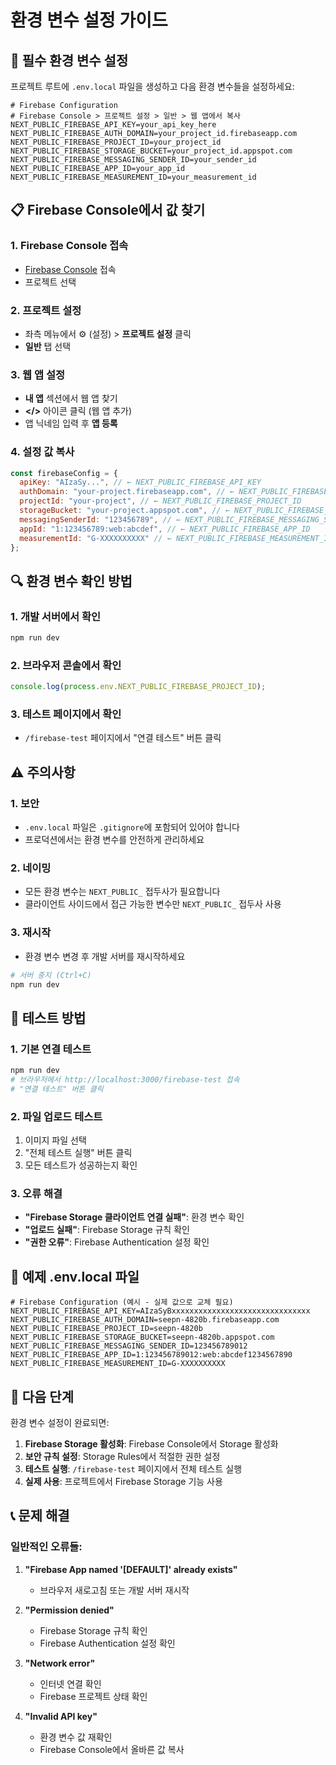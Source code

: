 # 환경 변수 설정 가이드

## 🔧 필수 환경 변수 설정

프로젝트 루트에 `.env.local` 파일을 생성하고 다음 환경 변수들을 설정하세요:

```env
# Firebase Configuration
# Firebase Console > 프로젝트 설정 > 일반 > 웹 앱에서 복사
NEXT_PUBLIC_FIREBASE_API_KEY=your_api_key_here
NEXT_PUBLIC_FIREBASE_AUTH_DOMAIN=your_project_id.firebaseapp.com
NEXT_PUBLIC_FIREBASE_PROJECT_ID=your_project_id
NEXT_PUBLIC_FIREBASE_STORAGE_BUCKET=your_project_id.appspot.com
NEXT_PUBLIC_FIREBASE_MESSAGING_SENDER_ID=your_sender_id
NEXT_PUBLIC_FIREBASE_APP_ID=your_app_id
NEXT_PUBLIC_FIREBASE_MEASUREMENT_ID=your_measurement_id
```

## 📋 Firebase Console에서 값 찾기

### 1. Firebase Console 접속
- [Firebase Console](https://console.firebase.google.com/) 접속
- 프로젝트 선택

### 2. 프로젝트 설정
- 좌측 메뉴에서 ⚙️ (설정) > **프로젝트 설정** 클릭
- **일반** 탭 선택

### 3. 웹 앱 설정
- **내 앱** 섹션에서 웹 앱 찾기
- **</>** 아이콘 클릭 (웹 앱 추가)
- 앱 닉네임 입력 후 **앱 등록**

### 4. 설정 값 복사
```javascript
const firebaseConfig = {
  apiKey: "AIzaSy...", // ← NEXT_PUBLIC_FIREBASE_API_KEY
  authDomain: "your-project.firebaseapp.com", // ← NEXT_PUBLIC_FIREBASE_AUTH_DOMAIN
  projectId: "your-project", // ← NEXT_PUBLIC_FIREBASE_PROJECT_ID
  storageBucket: "your-project.appspot.com", // ← NEXT_PUBLIC_FIREBASE_STORAGE_BUCKET
  messagingSenderId: "123456789", // ← NEXT_PUBLIC_FIREBASE_MESSAGING_SENDER_ID
  appId: "1:123456789:web:abcdef", // ← NEXT_PUBLIC_FIREBASE_APP_ID
  measurementId: "G-XXXXXXXXXX" // ← NEXT_PUBLIC_FIREBASE_MEASUREMENT_ID
};
```

## 🔍 환경 변수 확인 방법

### 1. 개발 서버에서 확인
```bash
npm run dev
```

### 2. 브라우저 콘솔에서 확인
```javascript
console.log(process.env.NEXT_PUBLIC_FIREBASE_PROJECT_ID);
```

### 3. 테스트 페이지에서 확인
- `/firebase-test` 페이지에서 "연결 테스트" 버튼 클릭

## ⚠️ 주의사항

### 1. 보안
- `.env.local` 파일은 `.gitignore`에 포함되어 있어야 합니다
- 프로덕션에서는 환경 변수를 안전하게 관리하세요

### 2. 네이밍
- 모든 환경 변수는 `NEXT_PUBLIC_` 접두사가 필요합니다
- 클라이언트 사이드에서 접근 가능한 변수만 `NEXT_PUBLIC_` 접두사 사용

### 3. 재시작
- 환경 변수 변경 후 개발 서버를 재시작하세요
```bash
# 서버 중지 (Ctrl+C)
npm run dev
```

## 🧪 테스트 방법

### 1. 기본 연결 테스트
```bash
npm run dev
# 브라우저에서 http://localhost:3000/firebase-test 접속
# "연결 테스트" 버튼 클릭
```

### 2. 파일 업로드 테스트
1. 이미지 파일 선택
2. "전체 테스트 실행" 버튼 클릭
3. 모든 테스트가 성공하는지 확인

### 3. 오류 해결
- **"Firebase Storage 클라이언트 연결 실패"**: 환경 변수 확인
- **"업로드 실패"**: Firebase Storage 규칙 확인
- **"권한 오류"**: Firebase Authentication 설정 확인

## 📁 예제 .env.local 파일

```env
# Firebase Configuration (예시 - 실제 값으로 교체 필요)
NEXT_PUBLIC_FIREBASE_API_KEY=AIzaSyBxxxxxxxxxxxxxxxxxxxxxxxxxxxxxxx
NEXT_PUBLIC_FIREBASE_AUTH_DOMAIN=seepn-4820b.firebaseapp.com
NEXT_PUBLIC_FIREBASE_PROJECT_ID=seepn-4820b
NEXT_PUBLIC_FIREBASE_STORAGE_BUCKET=seepn-4820b.appspot.com
NEXT_PUBLIC_FIREBASE_MESSAGING_SENDER_ID=123456789012
NEXT_PUBLIC_FIREBASE_APP_ID=1:123456789012:web:abcdef1234567890
NEXT_PUBLIC_FIREBASE_MEASUREMENT_ID=G-XXXXXXXXXX
```

## 🚀 다음 단계

환경 변수 설정이 완료되면:

1. **Firebase Storage 활성화**: Firebase Console에서 Storage 활성화
2. **보안 규칙 설정**: Storage Rules에서 적절한 권한 설정
3. **테스트 실행**: `/firebase-test` 페이지에서 전체 테스트 실행
4. **실제 사용**: 프로젝트에서 Firebase Storage 기능 사용

## 📞 문제 해결

### 일반적인 오류들:

1. **"Firebase App named '[DEFAULT]' already exists"**
   - 브라우저 새로고침 또는 개발 서버 재시작

2. **"Permission denied"**
   - Firebase Storage 규칙 확인
   - Firebase Authentication 설정 확인

3. **"Network error"**
   - 인터넷 연결 확인
   - Firebase 프로젝트 상태 확인

4. **"Invalid API key"**
   - 환경 변수 값 재확인
   - Firebase Console에서 올바른 값 복사
